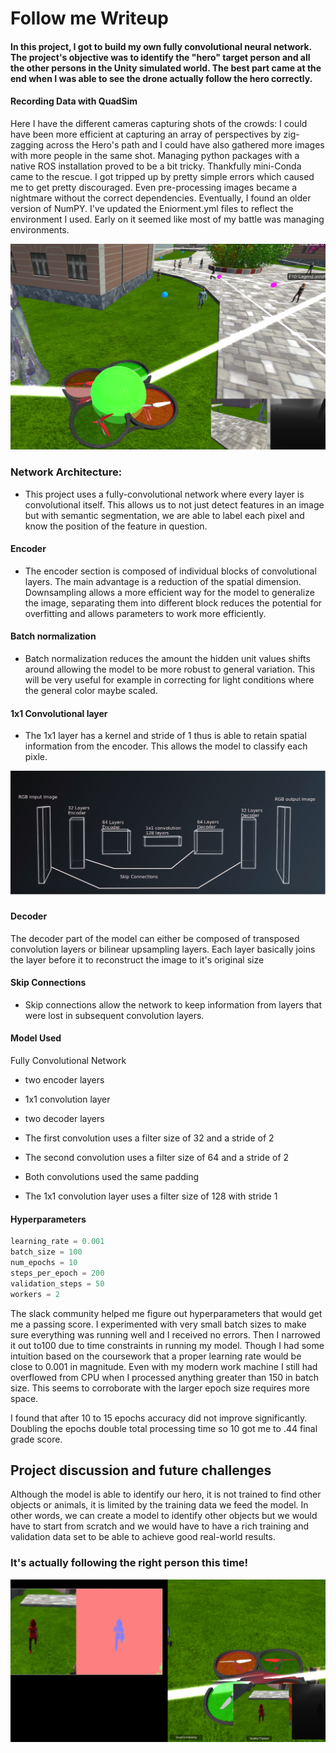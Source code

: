 # Follow me  Writeup
#### In this project, I got to build my own fully convolutional neural network. The project's objective was to identify the "hero" target person and all the other persons in the Unity simulated world. The best part came at the end when I was able to see the drone actually follow the hero correctly.


#### Recording Data with QuadSim 
Here I have the different cameras capturing shots of the crowds: I could have been more efficient at capturing an array of perspectives by zig-zagging across the Hero's path and I could have also gathered more images with more people in the same shot. Managing python packages with a native ROS installation proved to be a bit tricky. Thankfully mini-Conda came to the rescue. I got tripped up by pretty simple errors which caused me to get pretty discouraged. Even pre-processing images became a nightmare without the correct dependencies. Eventually, I found an older version of NumPY. I've updated the Eniorment.yml files to reflect the environment I used. Early on it seemed like most of my battle was managing environments. 

![Recording images](images/Recording_Data.png)


### Network Architecture: 
- This project uses a fully-convolutional network where every layer is convolutional itself. This allows us to not just detect features in an image but with semantic segmentation, we are able to label each pixel and know the position of the feature in question.

#### Encoder 
- The encoder section is composed of individual blocks of convolutional layers. The main advantage is a reduction of the spatial dimension. Downsampling allows a more efficient way for the model to generalize the image, separating them into different block reduces the potential for overfitting and allows parameters to work more efficiently.

#### Batch normalization
- Batch normalization reduces the amount the hidden unit values shifts around allowing the model to be more robust to general variation. This will be very useful for example in correcting for light conditions where the general color maybe scaled. 

#### 1x1 Convolutional layer
- The 1x1 layer has a kernel and stride of 1 thus is able to retain spatial information from the encoder. This allows the model to classify each pixle.

![FCN](images/FCN.png)


#### Decoder
The decoder part of the model can either be composed of transposed convolution layers or bilinear upsampling layers. Each layer basically joins the layer before it to reconstruct the image to it's original size



#### Skip Connections
- Skip connections allow the network to keep information from layers that were lost in subsequent convolution layers.
#### Model Used
Fully Convolutional Network

- two encoder layers
- 1x1 convolution layer
- two decoder layers

- The first convolution uses a filter size of 32 and a stride of 2
- The second convolution uses a filter size of 64 and a stride of 2
- Both convolutions used the same padding

- The 1x1 convolution layer uses a filter size of 128 with stride 1

#### Hyperparameters

``` python
learning_rate = 0.001
batch_size = 100
num_epochs = 10
steps_per_epoch = 200
validation_steps = 50
workers = 2
 ```
The slack community helped me figure out hyperparameters that would get me a passing score. I experimented with very small batch sizes to make sure everything was running well and I received no errors. Then I narrowed it out  to100 due to time constraints in running my model. Though I had some intuition based on the coursework that a proper learning rate would be close to 0.001 in magnitude. Even with my modern work machine I still had overflowed from CPU when I processed anything greater than 150 in batch size. This seems to corroborate with the larger epoch size requires more space.

I found that after 10 to 15 epochs accuracy did not improve significantly. Doubling the epochs double total processing time so 10 got me to .44 final grade score.


## Project discussion and future challenges

Although the model is able to identify our hero, it is not trained to find other objects or animals, it is limited by the training data we feed the model. In other words, we can create a model to identify other objects but we would have to start from scratch and we would have to have a rich training and validation data set to be able to achieve good real-world results.

### It's actually following the right person this time!

![Follow me](images/sim_screenshot.png)

